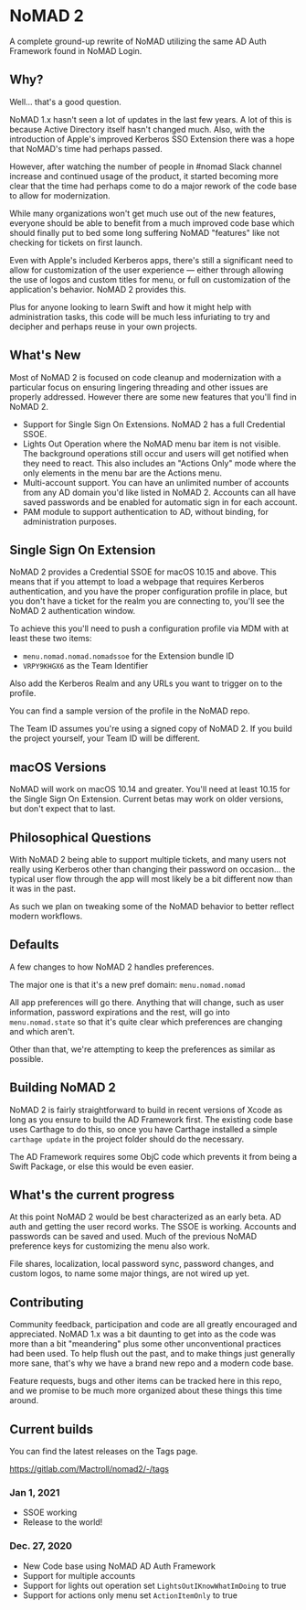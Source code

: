 #  NoMAD 2

A complete ground-up rewrite of NoMAD utilizing the same AD Auth Framework found in NoMAD Login.

## Why?

Well... that's a good question. 

NoMAD 1.x hasn't seen a lot of updates in the last few years. A lot of this is because Active Directory itself hasn't changed much. Also, with the introduction of Apple's improved Kerberos SSO Extension there was a hope that NoMAD's time had perhaps passed.

However, after watching the number of people in #nomad Slack channel increase and continued usage of the product, it started becoming more clear that the time had perhaps come to do a major rework of the code base to allow for modernization.

While many organizations won't get much use out of the new features, everyone should be able to benefit from a much improved code base which should finally put to bed some long suffering NoMAD "features" like not checking for tickets on first launch.

Even with Apple's included Kerberos apps, there's still a significant need to allow for customization of the user experience — either through allowing the use of logos and custom titles for menu, or full on customization of the application's behavior. NoMAD 2 provides this.

Plus for anyone looking to learn Swift and how it might help with administration tasks, this code will be much less infuriating to try and decipher and perhaps reuse in your own projects.

## What's New

Most of NoMAD 2 is focused on code cleanup and modernization with a particular focus on ensuring lingering threading and other issues are properly addressed. However there are some new features that you'll find in NoMAD 2.

- Support for Single Sign On Extensions. NoMAD 2 has a full Credential SSOE.
- Lights Out Operation where the NoMAD menu bar item is not visible.  The background operations still occur and users will get notified when they need to react. This also includes an "Actions Only" mode where the only elements in the menu bar are the Actions menu.
- Multi-account support. You can have an unlimited number of accounts from any AD domain you'd like listed in NoMAD 2. Accounts can all have saved passwords and be enabled for automatic sign in for each account.
- PAM module to support authentication to AD, without binding, for administration purposes.

## Single Sign On Extension

NoMAD 2 provides a Credential SSOE for macOS 10.15 and above. This means that if you attempt to load a webpage that requires Kerberos authentication, and you have the proper configuration profile in place, but you don't have a ticket for the realm you are connecting to, you'll see the NoMAD 2 authentication window.

To achieve this you'll need to push a configuration profile via MDM with at least these two items:

- `menu.nomad.nomad.nomadssoe` for the Extension bundle ID
- `VRPY9KHGX6` as the Team Identifier

Also add the Kerberos Realm and any URLs you want to trigger on to the profile.

You can find a sample version of the profile in the NoMAD repo.

The Team ID assumes you're using a signed copy of NoMAD 2. If you build the project yourself, your Team ID will be different.

## macOS Versions

NoMAD will work on macOS 10.14 and greater. You'll need at least 10.15 for the Single Sign On Extension. Current betas may work on older versions, but don't expect that to last.

## Philosophical Questions

With NoMAD 2 being able to support multiple tickets, and many users not really using Kerberos other than changing their password on occasion... the typical user flow through the app will most likely be a bit different now than it was in the past.

As such we plan on tweaking some of the NoMAD behavior to better reflect modern workflows.

## Defaults

A few changes to how NoMAD 2 handles preferences.

The major one is that it's a new pref domain: `menu.nomad.nomad`

All app preferences will go there. Anything that will change, such as user information, password expirations and the rest, will go into `menu.nomad.state` so that it's quite clear which preferences are changing and which aren't.

Other than that, we're attempting to keep the preferences as similar as possible.

## Building NoMAD 2

NoMAD 2 is fairly straightforward to build in recent versions of Xcode as long as you ensure to build the AD Framework first. The existing code base uses Carthage to do this, so once you have Carthage installed a simple `carthage update` in the project folder should do the necessary.

The AD Framework requires some ObjC code which prevents it from being a Swift Package, or else this would be even easier.

## What's the current progress

At this point NoMAD 2 would be best characterized as an early beta. AD auth and getting the user record works. The SSOE is working. Accounts and passwords can be saved and used. Much of the previous NoMAD preference keys for customizing the menu also work.

File shares, localization, local password sync, password changes, and custom logos, to name some major things, are not wired up yet.

## Contributing

Community feedback, participation and code are all greatly encouraged and appreciated. NoMAD 1.x was a bit daunting to get into as the code was more than a bit "meandering" plus some other unconventional practices had been used. To help flush out the past, and to make things just generally more sane, that's why we have a brand new repo and a modern code base.

Feature requests, bugs and other items can be tracked here in this repo, and we promise to be much more organized about these things this time around.

## Current builds

You can find the latest releases on the Tags page.

https://gitlab.com/Mactroll/nomad2/-/tags

### Jan 1, 2021

- SSOE working
- Release to the world!

### Dec. 27, 2020

- New Code base using NoMAD AD Auth Framework
- Support for multiple accounts
- Support for lights out operation
    set `LightsOutIKnowWhatImDoing` to true
- Support for actions only menu
    set `ActionItemOnly` to true
